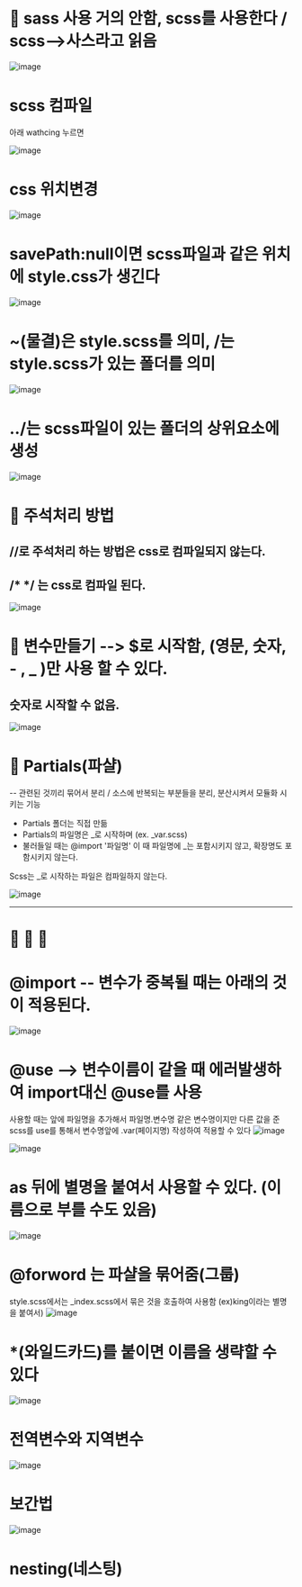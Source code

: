 # 🎀 sass 사용 거의 안함, scss를 사용한다 / scss-->사스라고 읽음

![image](https://github.com/YENAZIGMINA/sass/assets/129706758/56464fb9-bb5e-4e4c-8116-515126a6d461)

# scss 컴파일

아래 wathcing 누르면 

![image](https://github.com/YENAZIGMINA/sass/assets/129706758/ab4cfe20-b929-489f-9fa9-1aa78ddfc74f)

# css 위치변경

![image](https://github.com/YENAZIGMINA/sass/assets/129706758/ab9d4cba-9e34-4ffe-8ba0-b6e6b9bf3afc)

# savePath:null이면 scss파일과 같은 위치에 style.css가 생긴다

![image](https://github.com/YENAZIGMINA/sass/assets/129706758/4b3d4ed5-0508-483c-bfb5-2fd5a714226f)

# ~(물결)은 style.scss를 의미, /는 style.scss가 있는 폴더를 의미

![image](https://github.com/YENAZIGMINA/sass/assets/129706758/7df986e9-c4d5-44c1-ab86-40ad183c9087)

# ../는 scss파일이 있는 폴더의 상위요소에 생성

![image](https://github.com/YENAZIGMINA/sass/assets/129706758/6a7b24e7-0365-41a1-97c1-1cbbbb8ab118)


# 🎀 주석처리 방법
## //로 주석처리 하는 방법은 css로 컴파일되지 않는다.
## /*  */ 는 css로 컴파일 된다.
![image](https://github.com/YENAZIGMINA/sass/assets/129706758/12c7d0fd-d341-421c-987e-f66046ec8ec4)

# 🎀 변수만들기 --> $로 시작함, (영문, 숫자, - , _ )만 사용 할 수 있다. 
## 숫자로 시작할 수 없음.

![image](https://github.com/YENAZIGMINA/sass/assets/129706758/7a3f1dda-74c7-4a5f-a44b-e7b319064deb)

# 🎀 Partials(파샬)
  -- 관련된 것끼리 묶어서 분리 / 소스에 반복되는 부분들을 분리, 분산시켜서 모듈화 시키는 기능
  
  * Partials 폴더는 직접 만듦
  * Partials의 파일명은 _로 시작하며 (ex. _var.scss)
  * 불러들일 때는 @import '파일명'  이 때 파일명에 _는 포함시키지 않고, 확장명도 포함시키지 않는다.

  Scss는 _로 시작하는 파일은 컴파일하지 않는다.
  
![image](https://github.com/YENAZIGMINA/sass/assets/129706758/d92bcf02-6c18-494a-819b-37ae4dabf9eb)

--------------------------------------------------------------------------------------------------------------------------
# 🎀 🎀 🎀
# @import -- 변수가 중복될 때는 아래의 것이 적용된다.
![image](https://github.com/YENAZIGMINA/sass/assets/129706758/fe7933f6-580d-42c7-b25c-752b118348ec)

# @use --> 변수이름이 같을 때 에러발생하여 import대신 @use를 사용
사용할 때는 앞에 파일명을 추가해서 파일명.변수명
같은 변수명이지만 다른 값을 준 scss를 use를 통해서 변수명앞에 .var(페이지명) 작성하여 적용할 수 있다
![image](https://github.com/YENAZIGMINA/sass/assets/129706758/6813fe89-af9b-4bb8-878e-6741ee1be9bc)

![image](https://github.com/YENAZIGMINA/sass/assets/129706758/d971d544-fd74-43da-9f2a-1bb6c78ddd08)

# as 뒤에 별명을 붙여서 사용할 수 있다. (이름으로 부를 수도 있음)
![image](https://github.com/YENAZIGMINA/sass/assets/129706758/42780409-3043-4b32-95f9-b557a1b9dd7a)

# @forword 는 파샬을 묶어줌(그룹)
style.scss에서는 _index.scss에서 묶은 것을 호출하여 사용함 (ex)king이라는 별명을 붙여서)
![image](https://github.com/YENAZIGMINA/sass/assets/129706758/2452bab6-bec4-48ec-90b7-9e16d7a14fbe)

# *(와일드카드)를 붙이면 이름을 생략할 수 있다
![image](https://github.com/YENAZIGMINA/sass/assets/129706758/0b605ace-9b09-4aa8-8fcf-889e3ace39ca)

# 전역변수와 지역변수
![image](https://github.com/YENAZIGMINA/sass/assets/129706758/ccef8fce-f02b-4ad5-95c7-87f98364eb22)

# 보간법
![image](https://github.com/YENAZIGMINA/sass/assets/129706758/12df4939-74fa-4bfa-900e-4f449e585fee)

# nesting(네스팅)







  
  
  
  

